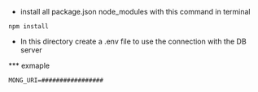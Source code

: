 - install all package.json node_modules with this command in terminal

```
npm install
```

- In this directory create a .env file to use the connection with the DB server

*** exmaple

```
MONG_URI=#################
```
